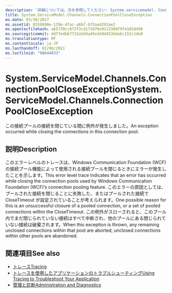 ```yaml
---
description: '詳細については、次を参照してください: System.servicemodel. ConnectionPoolCloseException'
title: System.ServiceModel.Channels.ConnectionPoolCloseException
ms.date: 03/30/2017
ms.assetid: 8358898e-129e-4fac-a6bf-bf3aa4293ae2
ms.openlocfilehash: a65739cc872f3cd175d76e9113380f9f4185d498
ms.sourcegitcommit: ddf7edb67715a5b9a45e3dd44536dabc153c1de0
ms.translationtype: MT
ms.contentlocale: ja-JP
ms.lasthandoff: 02/06/2021
ms.locfileid: "99644633"
---
```

# <a name="systemservicemodelchannelsconnectionpoolcloseexception"></a><span data-ttu-id="9994a-103">System.ServiceModel.Channels.ConnectionPoolCloseException</span><span class="sxs-lookup"><span data-stu-id="9994a-103">System.ServiceModel.Channels.ConnectionPoolCloseException</span></span>

<span data-ttu-id="9994a-104">この接続プールの接続を閉じている間に例外が発生しました。</span><span class="sxs-lookup"><span data-stu-id="9994a-104">An exception occurred while closing the connections in this connection pool.</span></span>  
  
## <a name="description"></a><span data-ttu-id="9994a-105">説明</span><span class="sxs-lookup"><span data-stu-id="9994a-105">Description</span></span>  

 <span data-ttu-id="9994a-106">このエラーレベルのトレースは、Windows Communication Foundation (WCF) の接続プール機能によって使用される接続プールを閉じるときにエラーが発生したことを示します。</span><span class="sxs-lookup"><span data-stu-id="9994a-106">This error level trace indicates that an error has occurred while closing the connection pools used by Windows Communication Foundation (WCF)’s connection pooling feature.</span></span> <span data-ttu-id="9994a-107">このエラーの原因としては、プールされた接続を閉じることに失敗した、またはプールされた接続で CloseTimeout が設定されていることが考えられます。</span><span class="sxs-lookup"><span data-stu-id="9994a-107">One possible reason for this is an unsuccessful closure of a pooled connection, or a set of pooled connections within the CloseTimeout.</span></span> <span data-ttu-id="9994a-108">この例外がスローされると、このプール内でまだ閉じられていない接続はすべて中断され、他のプールにある閉じられていない接続は破棄されます。</span><span class="sxs-lookup"><span data-stu-id="9994a-108">When this exception is thrown, any remaining unclosed connections within that pool are aborted; unclosed connections within other pools are abandoned.</span></span>  
  
## <a name="see-also"></a><span data-ttu-id="9994a-109">関連項目</span><span class="sxs-lookup"><span data-stu-id="9994a-109">See also</span></span>

- [<span data-ttu-id="9994a-110">トレース</span><span class="sxs-lookup"><span data-stu-id="9994a-110">Tracing</span></span>](index.md)
- [<span data-ttu-id="9994a-111">トレースを使用したアプリケーションのトラブルシューティング</span><span class="sxs-lookup"><span data-stu-id="9994a-111">Using Tracing to Troubleshoot Your Application</span></span>](using-tracing-to-troubleshoot-your-application.md)
- [<span data-ttu-id="9994a-112">管理と診断</span><span class="sxs-lookup"><span data-stu-id="9994a-112">Administration and Diagnostics</span></span>](../index.md)
